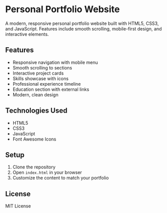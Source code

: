 # Personal Portfolio Website

A modern, responsive personal portfolio website built with HTML5, CSS3, and JavaScript. Features include smooth scrolling, mobile-first design, and interactive elements.

## Features
- Responsive navigation with mobile menu
- Smooth scrolling to sections
- Interactive project cards
- Skills showcase with icons
- Professional experience timeline
- Education section with external links
- Modern, clean design

## Technologies Used
- HTML5
- CSS3
- JavaScript
- Font Awesome Icons

## Setup
1. Clone the repository
2. Open `index.html` in your browser
3. Customize the content to match your portfolio

## License
MIT License
